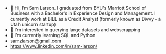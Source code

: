 - 👋 Hi, I’m Sam Larson. I graduated from BYU's Marriott School of Business with a Bachelor's in Experience Design and Management. I currently work at BILL as a Credit Analyst (formerly known as Divvy - a Utah unicorn startup)
- 👀 I’m interested in querying large datasets and webscrapping
- 🌱 I’m currently learning SQL and Python
- samzlarson@gmail.com
- https://www.linkedin.com/in/sam-larson/
<!---
samzlarson/samzlarson is a ✨ special ✨ repository because its `README.md` (this file) appears on your GitHub profile.
You can click the Preview link to take a look at your changes.
--->
